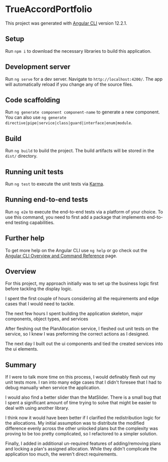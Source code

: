 # TrueAccordPortfolio

This project was generated with [Angular CLI](https://github.com/angular/angular-cli) version 12.2.1.

## Setup

Run `npm i` to download the necessary libraries to build this application.

## Development server

Run `ng serve` for a dev server. Navigate to `http://localhost:4200/`. The app will automatically reload if you change any of the source files.

## Code scaffolding

Run `ng generate component component-name` to generate a new component. You can also use `ng generate directive|pipe|service|class|guard|interface|enum|module`.

## Build

Run `ng build` to build the project. The build artifacts will be stored in the `dist/` directory.

## Running unit tests

Run `ng test` to execute the unit tests via [Karma](https://karma-runner.github.io).

## Running end-to-end tests

Run `ng e2e` to execute the end-to-end tests via a platform of your choice. To use this command, you need to first add a package that implements end-to-end testing capabilities.

## Further help

To get more help on the Angular CLI use `ng help` or go check out the [Angular CLI Overview and Command Reference](https://angular.io/cli) page.


## Overview

For this project, my approach initially was to set up the business logic first before tackling the display logic.

I spent the first couple of hours considering all the requirements and edge cases that I would need to tackle.

The next few hours I spent building the application skeleton, major components, object types, and services

After fleshing out the PlanAllocation service, I fleshed out unit tests on the service, so I knew I was preforming the correct actions as I designed.

The next day I built out the ui components and tied the created services into the ui elements.

## Summary

If I were to talk more time on this process, I would definably flesh out my unit tests more.  I ran into many edge cases that I didn't foresee that I had to debug manually when service the application.

I would also find a better slider than the MatSlider.  There is a small bug that I spent a significant amount of time trying to solve that might be easier to deal with using another library.

I think now it would have been better if I clarified the redistribution logic for the allocations.  My initial assumption was to distribute the modified difference evenly across the other unlocked plans but the complexity was proving to be too pretty complicated, so I refactored to a simpler solution.

Finally, I added in additional un-required features of adding/removing plans and locking a plan's assigned allocation.  While they didn't complicate the application too much, the weren't direct requirements.
